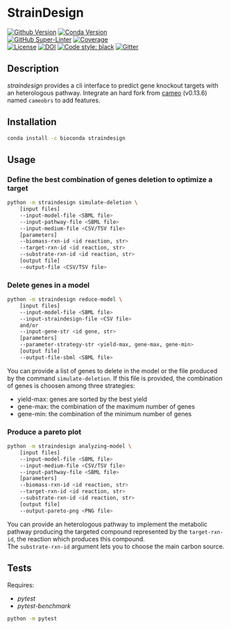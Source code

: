 # StrainDesign

[![Github Version](https://img.shields.io/github/v/release/brsynth/straindesign?display_name=tag&sort=semver)](version) [![Conda Version](https://img.shields.io/conda/vn/bioconda/straindesign.svg)](https://anaconda.org/bioconda/straindesign)  
[![GitHub Super-Linter](https://github.com/brsynth/straindesign/workflows/Tests/badge.svg)](https://github.com/marketplace/actions/super-linter) [![Coverage](https://img.shields.io/coveralls/github/brsynth/straindesign)](coveralls)  
[![License](https://img.shields.io/github/license/brsynth/straindesign)](license) [![DOI](https://zenodo.org/badge/436924636.svg)](https://zenodo.org/badge/latestdoi/436924636) [![Code style: black](https://img.shields.io/badge/code%20style-black-000000.svg)](https://github.com/psf/black) [![Gitter](https://badges.gitter.im/BioRetroSynth/SynBioCAD.svg)](https://gitter.im/BioRetroSynth/SynBioCAD?utm_source=badge&utm_medium=badge&utm_campaign=pr-badge)  

## Description

*straindesign* provides a cli interface to predict gene knockout targets with an heterologous pathway.
Integrate an hard fork from [cameo](https://github.com/biosustain/cameo) (v0.13.6) named `cameobrs` to add features.

## Installation

```sh
conda install -c bioconda straindesign
```

## Usage

### Define the best combination of genes deletion to optimize a target

```sh
python -m straindesign simulate-deletion \
    [input files]
    --input-model-file <SBML file>
    --input-pathway-file <SBML file>
    --input-medium-file <CSV/TSV file>
    [parameters]
    --biomass-rxn-id <id reaction, str>
    --target-rxn-id <id reaction, str>
    --substrate-rxn-id <id reaction, str>
    [output file]
    --output-file <CSV/TSV file>
```

### Delete genes in a model

```sh
python -m straindesign reduce-model \
    [input files]
    --input-model-file <SBML file>
    --input-straindesign-file <CSV file>
    and/or
    --input-gene-str <id gene, str>
    [parameters]
    --parameter-strategy-str <yield-max, gene-max, gene-min>
    [output file]
    --output-file-sbml <SBML file>
```

You can provide a list of genes to delete in the model or the file produced by the command `simulate-deletion`.
If this file is provided, the combination of genes is choosen among three strategies:

* yield-max: genes are sorted by the best yield
* gene-max: the combination of the maximum number of genes
* gene-min: the combination of the minimum number of genes

### Produce a pareto plot

```sh
python -m straindesign analyzing-model \
    [input files]
    --input-model-file <SBML file>
    --input-medium-file <CSV/TSV file>
    --input-pathway-file <SBML file>
    [parameters]
    --biomass-rxn-id <id reaction, str>
    --target-rxn-id <id reaction, str>
    --substrate-rxn-id <id reaction, str>
    [output file]
    --output-pareto-png <PNG file>
```
You can provide an heterologous pathway to implement the metabolic pathway producing the targeted compound represented by the `target-rxn-id`, the reaction which produces this compound.  
The `substrate-rxn-id` argument lets you to choose the main carbon source.

## Tests

Requires:
* *pytest*
* *pytest-benchmark*

```sh
python -m pytest
```

